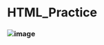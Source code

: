 # HTML_Practice
### ![image](https://github.com/user-attachments/assets/4667781f-d140-46bc-8d1b-63db36272670)

 
